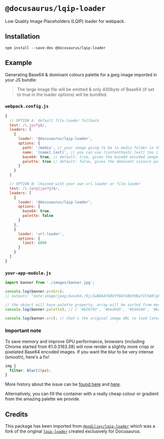 # `@docusaurus/lqip-loader`

Low Quality Image Placeholders (LQIP) loader for webpack.

## Installation

```
npm install --save-dev @docusaurus/lqip-loader
```

## Example

Generating Base64 & dominant colours palette for a jpeg image imported in your JS bundle:

> The large image file will be emitted & only 400byte of Base64 (if set to true in the loader options) will be bundled.

### `webpack.config.js`

```js
{
  // OPTION A: default file-loader fallback
  test: /\.jpe?g$/,
  loaders: [
    {
      loader: '@docusaurus/lqip-loader',
      options: {
        path: '/media', // your image going to be in media folder in the output dir
        name: '[name].[ext]', // you can use [contenthash].[ext] too if you wish,
        base64: true, // default: true, gives the base64 encoded image
        palette: true // default: false, gives the dominant colours palette
      }
    }
  ]

  // OPTION B: Chained with your own url-loader or file-loader
  test: /\.(png|jpe?g)$/,
  loaders: [
    {
      loader: '@docusaurus/lqip-loader',
      options: {
        base64: true,
        palette: false
      }
    },
    {
      loader: 'url-loader',
      options: {
        limit: 8000
      }
    }
  ]
}
```

### `your-app-module.js`

```js
import banner from './images/banner.jpg';

console.log(banner.preSrc);
// outputs: "data:image/jpeg;base64,/9j/2wBDAAYEBQYFBAYGBQYHBwYIChAKCgkJChQODwwQFxQYGBcUFhY....

// the object will have palette property, array will be sorted from most dominant colour to the least
console.log(banner.palette); // [ '#628792', '#bed4d5', '#5d4340', '#ba454d', '#c5dce4', '#551f24' ]

console.log(banner.src); // that's the original image URL to load later!
```

### Important note

To save memory and improve GPU performance, browsers (including Chrome started from 61.0.3163.38) will now render a slightly more crisp or pixelated Base64 encoded images. If you want the blur to be very intense (smooth), here's a fix!

```css
img {
  filter: blur(25px);
}
```

More history about the issue can be [found here](https://bugs.chromium.org/p/chromium/issues/detail?id=771110#c3) and [here](https://groups.google.com/a/chromium.org/forum/#!topic/blink-dev/6L_3ZZeuA0M).

Alternatively, you can fill the container with a really cheap colour or gradient from the amazing palette we provide.

## Credits

This package has been imported from [`@endiliey/lqip-loader`](https://github.com/endiliey/lqip-loader) which was a fork of the original [`lqip-loader`](https://github.com/zouhir/lqip-loader) created exclusively for Docusaurus.
